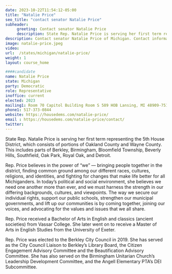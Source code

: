 ```yaml
---
date: 2023-10-22T11:54:12-05:00
title: "Natalie Price"
seo_title: "contact senator Natalie Price"
subheader:
     greeting: Contact senator Natalie Price
     description: State Rep. Natalie Price is serving her first term representing the 5th House District. Rep. Price believes in the power of “we” — bringing people together in the district, finding common ground among our different races, cultures, religions, and identities, and fighting for changes that make life better for all Michiganders.
description: Contact senator Natalie Price of Michigan. Contact information for Natalie Price includes email address, phone number, and mailing address.
image: natalie-price.jpeg
video:
url:  /states/michigan/natalie-price/
weight: 1
layout: course_home

####candidate
name: Natalie Price
state: Michigan
party: Democratic
role: Representative
inoffice: current
elected: 2023
mailing1: Room 70 Capitol Building Room S 589 HOB Lansing, MI 48909-7514
phone1: 517-373-0844
website: https://housedems.com/natalie-price/
email : https://housedems.com/natalie-price/contact/
twitter:
---
```


State Rep. Natalie Price is serving her first term representing the 5th House District, which consists of portions of Oakland County and Wayne County. This includes parts of Berkley, Birmingham, Bloomfield Township, Beverly Hills, Southfield, Oak Park, Royal Oak, and Detroit.

Rep. Price believes in the power of “we” — bringing people together in the district, finding common ground among our different races, cultures, religions, and identities, and fighting for changes that make life better for all Michiganders. In today’s political and social environment, she believes we need one another more than ever, and we must harness the strength in our differing backgrounds, cultures, and viewpoints. The way we secure our individual rights, support our public schools, strengthen our municipal governments, and lift up our communities is by coming together, joining our voices, and advocating for the values and issues that we all share.

Rep. Price received a Bachelor of Arts in English and classics (ancient societies) from Vassar College. She later went on to receive a Master of Arts in English Studies from the University of Exeter.

Rep. Price was elected to the Berkley City Council in 2019. She has served as the City Council Liaison to Berkley’s Library Board, the Citizen Engagement Advisory Committee and the Beautification Advisory Committee. She has also served on the Birmingham Unitarian Church’s Leadership Development Committee, and the Angell Elementary PTA’s DEI Subcommittee.
